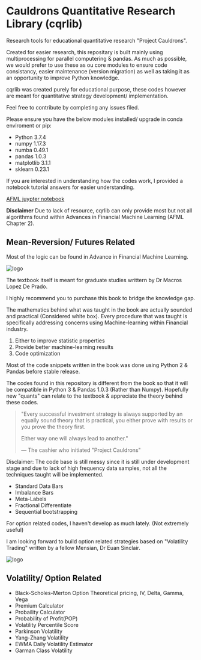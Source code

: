# Cauldrons Quantitative Research Library (cqrlib)

Research tools for educational quantitative research "Project Cauldrons".

Created for easier research, this repositary is built mainly using multiprocessing for parallel computering & pandas.
As much as possible, we would prefer to use these as ou core modules to ensure code consistancy, easier maintenance (version migration) as well as taking it as an opportunity to improve Python knowledge.

cqrlib was created purely for educational purpose, these codes however are meant for quantitative strategy development/ implementation.

Feel free to contribute by completing any issues filed.

Please ensure you have the below modules installed/ upgrade in conda enviroment or pip:

* Python 3.7.4
* numpy 1.17.3
* numba 0.49.1
* pandas 1.0.3
* matplotlib 3.1.1
* sklearn 0.23.1

If you are interested in understanding how the codes work, I provided a notebook tutorial answers for easier understanding.

[AFML juypter notebook](https://github.com/boyboi86/AFML)

**Disclaimer**
Due to lack of resource, cqrlib can only provide most but not all algorithms found within Advances in Financial Machine Learning (AFML Chapter 2).

## Mean-Reversion/ Futures Related

Most of the logic can be found in Advance in Financial Machine Learning. 

![logo](https://media.wiley.com/product_data/coverImage300/89/11194820/1119482089.jpg)

The textbook itself is meant for graduate studies writtern by Dr Macros Lopez De Prado.

I highly recommend you to purchase this book to bridge the knowledge gap.

The mathematics behind what was taught in the book are actually sounded and practical (Considered white box).
Every procedure that was taught is specifically addressing concerns using Machine-learning within Financial industry.

1. Either to improve statistic properties
2. Provide better machine-learning results
3. Code optimization

Most of the code snippets written in the book was done using Python 2 & Pandas before stable release.

The codes found in this repository is different from the book so that it will be compatible in Python 3 & Pandas 1.0.3 (Rather than Numpy).
Hopefully new "quants" can relate to the textbook & appreciate the theory behind these codes.

> "Every successful investment strategy is always supported by an equally sound theory that is practical,
> you either prove with results or you prove the theory first.
>
> Either way one will always lead to another."
>
> &mdash; The cashier who initiated "Project Cauldrons"

Disclaimer: The code base is still messy since it is still under development stage and due to lack of high frequency data samples, not all the techniques taught will be implemented.

* Standard Data Bars
* Imbalance Bars
* Meta-Labels
* Fractional Differentiate
* Sequential bootstrapping

For option related codes, I haven't develop as much lately. (Not extremely useful) 

I am looking forward to build option related strategies based on "Volatility Trading" written by a fellow Mensian, Dr Euan Sinclair.

![logo](https://media.wiley.com/product_data/coverImage300/37/11183471/1118347137.jpg)

## Volatility/ Option Related

* Black-Scholes-Merton Option Theoretical pricing, IV, Delta, Gamma, Vega
* Premium Calculator
* Probaility Calculator
* Probability of Profit(POP)
* Volatility Percentile Score
* Parkinson Volatility
* Yang-Zhang Volatility
* EWMA Daily Volatility Estimator
* Garman Class Volatility
